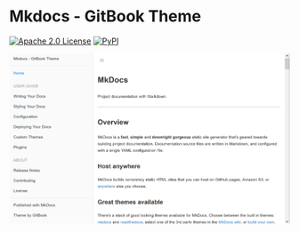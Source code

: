# Mkdocs - GitBook Theme

[![Apache 2.0 License][apache-badge]](LICENSE)
[![PyPI][pypi-badge]][pypi-ref]

[apache-badge]: http://img.shields.io/badge/license-apache-blue.svg?style=flat-square
[pypi-badge]: https://img.shields.io/pypi/v/mkdocs-gitbook.svg?style=flat-square
[pypi-ref]: https://pypi.python.org/pypi/mkdocs-gitbook

<a href="https://gitlab.com/lramage/mkdocs-gitbook-theme"><img src="img/screenshot.png" alt="Default theme for GitBook for Mkdocs"></a>
